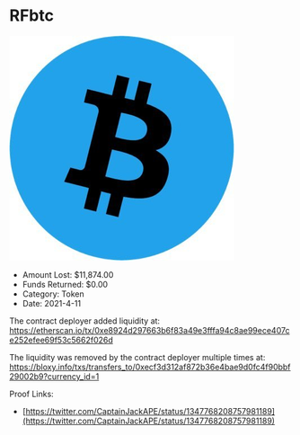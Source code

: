 # RFbtc
![RFbtc](/rektimages/RFbtc.png)
- Amount Lost: $11,874.00
- Funds Returned: $0.00
- Category: Token
- Date: 2021-4-11

The contract deployer added liquidity at:  
https://etherscan.io/tx/0xe8924d297663b6f83a49e3fffa94c8ae99ece407ce252efee69f53c5662f026d  
  
The liquidity was removed by the contract deployer multiple times at:  
https://bloxy.info/txs/transfers_to/0xecf3d312af872b36e4bae9d0fc4f90bbf29002b9?currency_id=1


Proof Links:
- [https://twitter.com/CaptainJackAPE/status/1347768208757981189](https://twitter.com/CaptainJackAPE/status/1347768208757981189)


